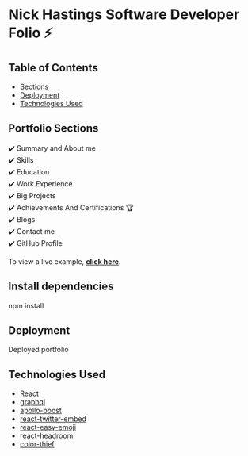 # Nick Hastings Software Developer Folio ⚡️ 

## Table of Contents
- [Sections](#sections)
- [Deployment](#deployment)
- [Technologies Used](#technologies-used)
## Portfolio Sections
✔️ Summary and About me\
✔️ Skills\
✔️ Education\
✔️ Work Experience\
✔️ Big Projects\
✔️ Achievements And Certifications 🏆\
✔️ Blogs\
✔️ Contact me\
✔️ GitHub Profile

To view a live example, **[click here](https://nhastings1.github.io/Nick-Hastings-React-Portfolio/)**.

## Install dependencies
npm install
## Deployment
Deployed portfolio
## Technologies Used 

- [React](https://reactjs.org/)
- [graphql](https://graphql.org/)
- [apollo-boost](https://www.apollographql.com/docs/react/get-started/)
- [react-twitter-embed](https://github.com/saurabhnemade/react-twitter-embed)
- [react-easy-emoji](https://github.com/appfigures/react-easy-emoji)
- [react-headroom](https://github.com/KyleAMathews/react-headroom)
- [color-thief](https://github.com/lokesh/color-thief)

